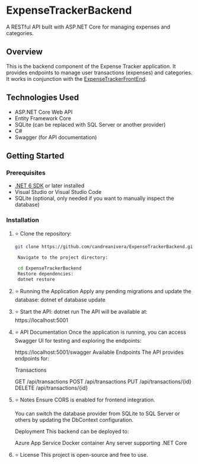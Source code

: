 # ExpenseTrackerBackend

A RESTful API built with ASP.NET Core for managing expenses and categories.

## Overview

This is the backend component of the Expense Tracker application. It provides endpoints to manage user transactions (expenses) and categories. It works in conjunction with the [ExpenseTrackerFrontEnd](https://github.com/candreanivera/ExpenseTrackerFrontEnd).

## Technologies Used

- ASP.NET Core Web API  
- Entity Framework Core  
- SQLite (can be replaced with SQL Server or another provider)  
- C#  
- Swagger (for API documentation)

## Getting Started

### Prerequisites

- [.NET 6 SDK](https://dotnet.microsoft.com/en-us/download/dotnet/6.0) or later installed  
- Visual Studio or Visual Studio Code  
- SQLite (optional, only needed if you want to manually inspect the database)

### Installation

1. ⭐ Clone the repository:
   ```bash
   git clone https://github.com/candreanivera/ExpenseTrackerBackend.git
    
    Navigate to the project directory:

    cd ExpenseTrackerBackend
    Restore dependencies:
    dotnet restore

2. ⭐ Running the Application
    Apply any pending migrations and update the database:
    dotnet ef database update

3. ⭐ Start the API:
    dotnet run
    The API will be available at:
    https://localhost:5001

4. ⭐ API Documentation
    Once the application is running, you can access Swagger UI for testing and exploring the endpoints:

    https://localhost:5001/swagger
    Available Endpoints
    The API provides endpoints for:

    Transactions

    GET /api/transactions
    POST /api/transactions
    PUT /api/transactions/{id}
    DELETE /api/transactions/{id}

5. ⭐ Notes
    Ensure CORS is enabled for frontend integration.

    You can switch the database provider from SQLite to SQL Server or others by updating the DbContext configuration.

    Deployment
    This backend can be deployed to:

    Azure App Service
    Docker container
    Any server supporting .NET Core

6. ⭐ License
    This project is open-source and free to use.